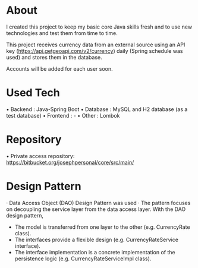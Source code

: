 # About

I created this project to keep my basic core Java skills fresh and to use new technologies and test them from time to time.

This project receives currency data from an external source using an API key (https://api.getgeoapi.com/v2/currency) daily (Spring schedule was used) and stores them in the database.

Accounts will be added for each user soon.

# Used Tech

• Backend : Java-Spring Boot
• Database : MySQL and H2 database (as a test database)
• Frontend : -
• Other : Lombok

# Repository

• Private access repository: https://bitbucket.org/josephpersonal/core/src/main/

# Design Pattern

· Data Access Object (DAO) Design Pattern was used
· The pattern focuses on decoupling the service layer from the data access layer. With the DAO design pattern,

- The model is transferred from one layer to the other (e.g. CurrencyRate class).
- The interfaces provide a flexible design (e.g. CurrencyRateService interface).
- The interface implementation is a concrete implementation of the persistence logic (e.g. CurrencyRateServiceImpl class).
